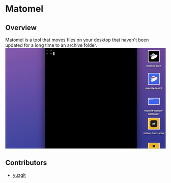 # Matomel
## Overview
Matomel is a tool that moves files on your desktop that haven't been updated for a long time to an archive folder.
![demo](https://raw.githubusercontent.com/mochi-x/matomel/main/images/matomel_demo.gif)

## Contributors
- [yuzgit](https://github.com/yuzgit)
